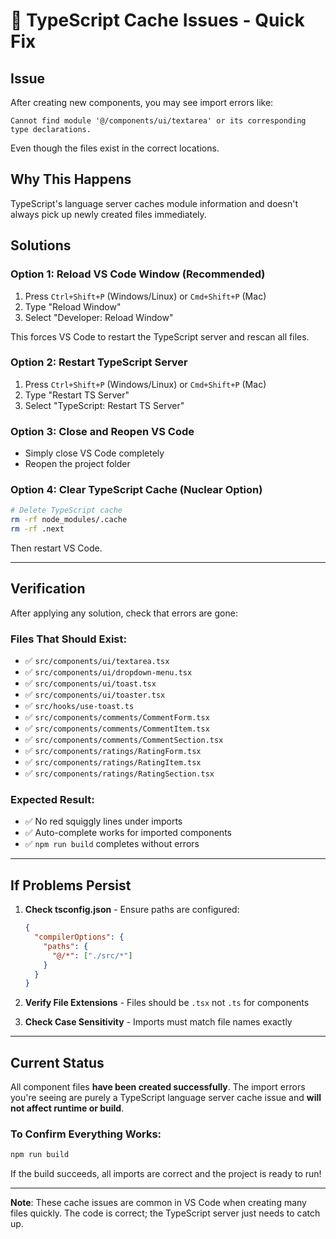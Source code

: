 # 🔧 TypeScript Cache Issues - Quick Fix

## Issue
After creating new components, you may see import errors like:
```
Cannot find module '@/components/ui/textarea' or its corresponding type declarations.
```

Even though the files exist in the correct locations.

## Why This Happens
TypeScript's language server caches module information and doesn't always pick up newly created files immediately.

## Solutions

### Option 1: Reload VS Code Window (Recommended)
1. Press `Ctrl+Shift+P` (Windows/Linux) or `Cmd+Shift+P` (Mac)
2. Type "Reload Window"
3. Select "Developer: Reload Window"

This forces VS Code to restart the TypeScript server and rescan all files.

### Option 2: Restart TypeScript Server
1. Press `Ctrl+Shift+P` (Windows/Linux) or `Cmd+Shift+P` (Mac)
2. Type "Restart TS Server"
3. Select "TypeScript: Restart TS Server"

### Option 3: Close and Reopen VS Code
- Simply close VS Code completely
- Reopen the project folder

### Option 4: Clear TypeScript Cache (Nuclear Option)
```bash
# Delete TypeScript cache
rm -rf node_modules/.cache
rm -rf .next
```

Then restart VS Code.

---

## Verification

After applying any solution, check that errors are gone:

### Files That Should Exist:
- ✅ `src/components/ui/textarea.tsx`
- ✅ `src/components/ui/dropdown-menu.tsx`
- ✅ `src/components/ui/toast.tsx`
- ✅ `src/components/ui/toaster.tsx`
- ✅ `src/hooks/use-toast.ts`
- ✅ `src/components/comments/CommentForm.tsx`
- ✅ `src/components/comments/CommentItem.tsx`
- ✅ `src/components/comments/CommentSection.tsx`
- ✅ `src/components/ratings/RatingForm.tsx`
- ✅ `src/components/ratings/RatingItem.tsx`
- ✅ `src/components/ratings/RatingSection.tsx`

### Expected Result:
- ✅ No red squiggly lines under imports
- ✅ Auto-complete works for imported components
- ✅ `npm run build` completes without errors

---

## If Problems Persist

1. **Check tsconfig.json** - Ensure paths are configured:
   ```json
   {
     "compilerOptions": {
       "paths": {
         "@/*": ["./src/*"]
       }
     }
   }
   ```

2. **Verify File Extensions** - Files should be `.tsx` not `.ts` for components

3. **Check Case Sensitivity** - Imports must match file names exactly

---

## Current Status

All component files **have been created successfully**. The import errors you're seeing are purely a TypeScript language server cache issue and **will not affect runtime or build**.

### To Confirm Everything Works:

```bash
npm run build
```

If the build succeeds, all imports are correct and the project is ready to run!

---

**Note**: These cache issues are common in VS Code when creating many files quickly. The code is correct; the TypeScript server just needs to catch up.

